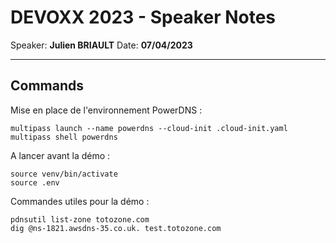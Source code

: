 # DEVOXX 2023 - Speaker Notes

Speaker: **Julien BRIAULT**
Date: **07/04/2023**

---

## Commands

Mise en place de l'environnement PowerDNS :

```shell
multipass launch --name powerdns --cloud-init .cloud-init.yaml
multipass shell powerdns
```

A lancer avant la démo :

```shell
source venv/bin/activate
source .env
```

Commandes utiles pour la démo :

```shell
pdnsutil list-zone totozone.com
dig @ns-1821.awsdns-35.co.uk. test.totozone.com
```
